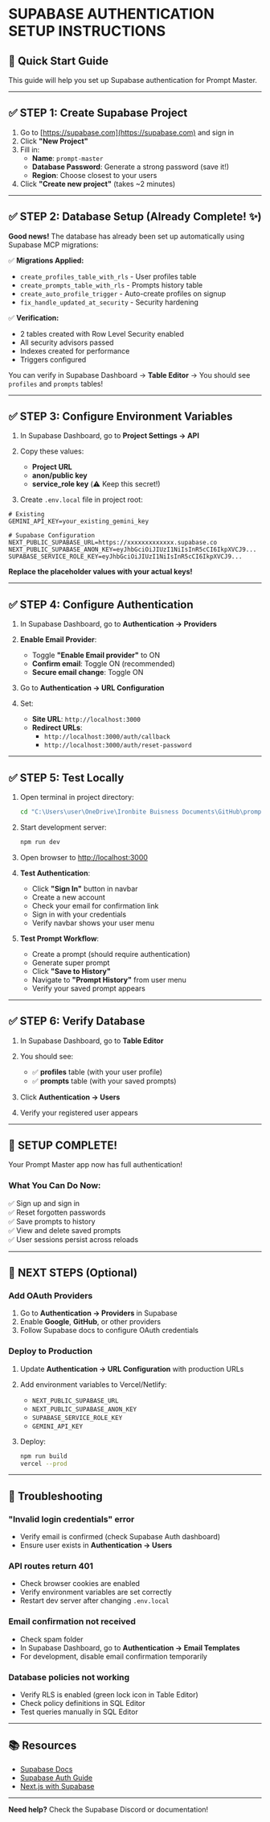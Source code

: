 # SUPABASE AUTHENTICATION SETUP INSTRUCTIONS

## 🎯 Quick Start Guide

This guide will help you set up Supabase authentication for Prompt Master.

---

## ✅ STEP 1: Create Supabase Project

1. Go to [https://supabase.com](https://supabase.com) and sign in
2. Click **"New Project"**
3. Fill in:
   - **Name**: `prompt-master`
   - **Database Password**: Generate a strong password (save it!)
   - **Region**: Choose closest to your users
4. Click **"Create new project"** (takes ~2 minutes)

---

## ✅ STEP 2: Database Setup (Already Complete! ✨)

**Good news!** The database has already been set up automatically using Supabase MCP migrations:

✅ **Migrations Applied:**
- `create_profiles_table_with_rls` - User profiles table
- `create_prompts_table_with_rls` - Prompts history table
- `create_auto_profile_trigger` - Auto-create profiles on signup
- `fix_handle_updated_at_security` - Security hardening

✅ **Verification:**
- 2 tables created with Row Level Security enabled
- All security advisors passed
- Indexes created for performance
- Triggers configured

You can verify in Supabase Dashboard → **Table Editor** → You should see `profiles` and `prompts` tables!

---

## ✅ STEP 3: Configure Environment Variables

1. In Supabase Dashboard, go to **Project Settings → API**
2. Copy these values:
   - **Project URL**
   - **anon/public key**
   - **service_role key** (⚠️ Keep this secret!)

3. Create `.env.local` file in project root:

```env
# Existing
GEMINI_API_KEY=your_existing_gemini_key

# Supabase Configuration
NEXT_PUBLIC_SUPABASE_URL=https://xxxxxxxxxxxxx.supabase.co
NEXT_PUBLIC_SUPABASE_ANON_KEY=eyJhbGciOiJIUzI1NiIsInR5cCI6IkpXVCJ9...
SUPABASE_SERVICE_ROLE_KEY=eyJhbGciOiJIUzI1NiIsInR5cCI6IkpXVCJ9...
```

**Replace the placeholder values with your actual keys!**

---

## ✅ STEP 4: Configure Authentication

1. In Supabase Dashboard, go to **Authentication → Providers**
2. **Enable Email Provider**:
   - Toggle **"Enable Email provider"** to ON
   - **Confirm email**: Toggle ON (recommended)
   - **Secure email change**: Toggle ON

3. Go to **Authentication → URL Configuration**
4. Set:
   - **Site URL**: `http://localhost:3000`
   - **Redirect URLs**:
     - `http://localhost:3000/auth/callback`
     - `http://localhost:3000/auth/reset-password`

---

## ✅ STEP 5: Test Locally

1. Open terminal in project directory:
   ```bash
   cd "C:\Users\user\OneDrive\Ironbite Buisness Documents\GitHub\prompt-master"
   ```

2. Start development server:
   ```bash
   npm run dev
   ```

3. Open browser to [http://localhost:3000](http://localhost:3000)

4. **Test Authentication**:
   - Click **"Sign In"** button in navbar
   - Create a new account
   - Check your email for confirmation link
   - Sign in with your credentials
   - Verify navbar shows your user menu

5. **Test Prompt Workflow**:
   - Create a prompt (should require authentication)
   - Generate super prompt
   - Click **"Save to History"**
   - Navigate to **"Prompt History"** from user menu
   - Verify your saved prompt appears

---

## ✅ STEP 6: Verify Database

1. In Supabase Dashboard, go to **Table Editor**
2. You should see:
   - ✅ **profiles** table (with your user profile)
   - ✅ **prompts** table (with your saved prompts)

3. Click **Authentication → Users**
4. Verify your registered user appears

---

## 🎉 SETUP COMPLETE!

Your Prompt Master app now has full authentication!

### What You Can Do Now:

✅ Sign up and sign in  
✅ Reset forgotten passwords  
✅ Save prompts to history  
✅ View and delete saved prompts  
✅ User sessions persist across reloads  

---

## 🚀 NEXT STEPS (Optional)

### Add OAuth Providers

1. Go to **Authentication → Providers** in Supabase
2. Enable **Google**, **GitHub**, or other providers
3. Follow Supabase docs to configure OAuth credentials

### Deploy to Production

1. Update **Authentication → URL Configuration** with production URLs
2. Add environment variables to Vercel/Netlify:
   - `NEXT_PUBLIC_SUPABASE_URL`
   - `NEXT_PUBLIC_SUPABASE_ANON_KEY`
   - `SUPABASE_SERVICE_ROLE_KEY`
   - `GEMINI_API_KEY`

3. Deploy:
   ```bash
   npm run build
   vercel --prod
   ```

---

## 🐛 Troubleshooting

### "Invalid login credentials" error
- Verify email is confirmed (check Supabase Auth dashboard)
- Ensure user exists in **Authentication → Users**

### API routes return 401
- Check browser cookies are enabled
- Verify environment variables are set correctly
- Restart dev server after changing `.env.local`

### Email confirmation not received
- Check spam folder
- In Supabase Dashboard, go to **Authentication → Email Templates**
- For development, disable email confirmation temporarily

### Database policies not working
- Verify RLS is enabled (green lock icon in Table Editor)
- Check policy definitions in SQL Editor
- Test queries manually in SQL Editor

---

## 📚 Resources

- [Supabase Docs](https://supabase.com/docs)
- [Supabase Auth Guide](https://supabase.com/docs/guides/auth)
- [Next.js with Supabase](https://supabase.com/docs/guides/getting-started/quickstarts/nextjs)

---

**Need help?** Check the Supabase Discord or documentation!
